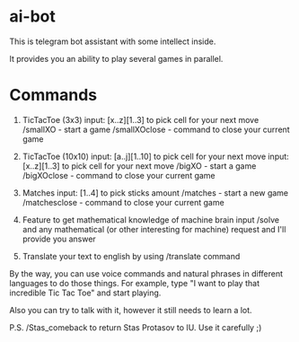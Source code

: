 # ai-bot
This is telegram bot assistant with some intellect inside.

It provides you an ability to play several games in parallel.

# Commands
1. TicTacToe (3x3)
input: [x..z][1..3] to pick cell for your next move
/smallXO - start a game
/smallXOclose - command to close your current game

2. TicTacToe (10x10)
input: [a..j][1..10] to pick cell for your next move
input: [x..z][1..3] to pick cell for your next move
/bigXO - start a game
/bigXOclose - command to close your current game

3. Matches
input: [1..4] to pick sticks amount
/matches - start a new game
/matchesclose - command to close your current game

4. Feature to get mathematical knowledge of machine brain
input /solve and any mathematical (or other interesting for machine) request and I'll provide you answer

5. Translate your text to english by using /translate command

By the way, you can use voice commands and natural phrases in different languages to do those things. 
For example, type "I want to play that incredible Tic Tac Toe" and start playing.

Also you can try to talk with it, however it still needs to learn a lot.

P.S. /Stas_comeback to return Stas Protasov to IU. Use it carefully ;)